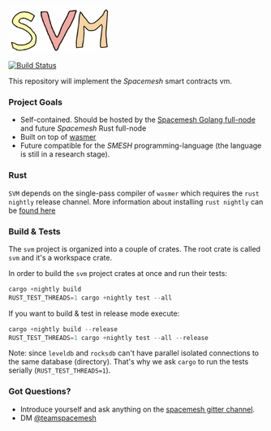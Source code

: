 <img src="./docs/assets/logo.png" width=200 height=90/>

[![Build Status](https://travis-ci.org/spacemeshos/svm.svg?branch=develop)](https://travis-ci.org/spacemeshos/svm)

This repository will implement the _Spacemesh_ smart contracts vm.


### Project Goals
* Self-contained. Should be hosted by the [Spacemesh Golang full-node](https://github.com/spacemeshos/go-spacemesh) and future _Spacemesh_ Rust full-node
* Built on top of [wasmer](https://wasmer.io)
* Future compatible for the _SMESH_ programming-language (the language is still in a research stage).


### Rust
`SVM` depends on the single-pass compiler of `wasmer` which requires the `rust nightly` release channel.
More information about installing `rust nightly` can be [found here](https://doc.rust-lang.org/1.2.0/book/nightly-rust.html)


### Build & Tests
The `svm` project is organized into a couple of crates.
The root crate is called `svm` and it's a workspace crate.

In order to build the `svm` project crates at once and run their tests:
```rust
cargo +nightly build
RUST_TEST_THREADS=1 cargo +nightly test --all
```

If you want to build & test in release mode execute:
```rust
cargo +nightly build --release
RUST_TEST_THREADS=1 cargo +nightly test --all --release
```

Note: since `leveldb` and `rocksdb` can't have parallel isolated connections to the same database (directory).
That's why we ask `cargo` to run the tests serially (`RUST_TEST_THREADS=1`).


### Got Questions?
- Introduce yourself and ask anything on the [spacemesh gitter channel](https://gitter.im/spacemesh-os/Lobby).
- DM [@teamspacemesh](https://twitter.com/teamspacemesh)
